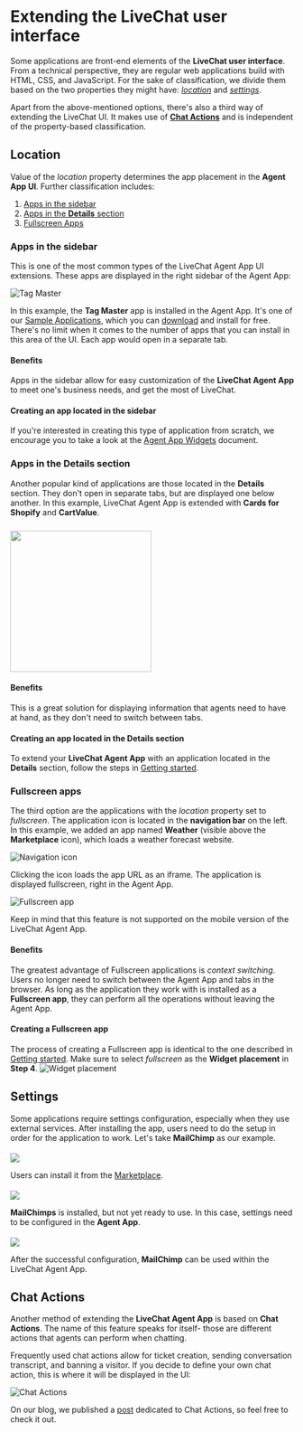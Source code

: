 # Extending the LiveChat user interface

Some applications are front-end elements of the **LiveChat user interface**. From a technical perspective, they are regular web applications build with HTML, CSS, and JavaScript. For the sake of classification, we divide them based on the two properties they might have: [_location_](#location) and [_settings_](#settings). 

Apart from the above-mentioned options, there's also a third way of extending the LiveChat UI. It makes use of [**Chat Actions**](#chat-actions) and is independent of the property-based classification.

## Location

Value of the _location_ property determines the app placement in the **Agent App UI**. Further classification includes:

1. [Apps in the sidebar](#agent-apps-in-the-sidebar)
2. [Apps in the **Details** section](#customer-details-apps)
3. [Fullscreen Apps ](#fullscreen-apps)

### Apps in the sidebar

This is one of the most common types of the LiveChat Agent App UI extensions. These apps are displayed in the right sidebar of the Agent App:

![Tag Master](tag_master.png)

In this example, the **Tag Master** app is installed in the Agent App. It's one of our [Sample Applications](https://developers.livechatinc.com/docs/agent-app-widgets/#sample-widgets), which you can [download](https://github.com/livechat/sample-apps/tree/master/tag-master) and install for free. There's no limit when it comes to the number of apps that you can install in this area of the UI. Each app would open in a separate tab.

#### Benefits
Apps in the sidebar allow for easy customization of the **LiveChat Agent App** to meet one's business needs, and get the most of LiveChat.

#### Creating an app located in the sidebar
If you're interested in creating this type of application from scratch, we encourage you to take a look at the [Agent App Widgets](https://developers.livechatinc.com/docs/agent-app-widgets/) document. 

### Apps in the Details section

Another popular kind of applications are those located in the **Details** section. They don't open in separate tabs, but are displayed one below another. In this example, LiveChat Agent App is extended with **Cards for Shopify** and **CartValue**. 

<img src="customer-details-app.png" width="250" style="margin-top: 10px;max-width: 100%;"/>

#### Benefits

This is a great solution for displaying information that agents need to have at hand, as they don't need to switch between tabs.

#### Creating an app located in the Details section

To extend your **LiveChat Agent App** with an application located in the **Details** section, follow the steps in [Getting started](https://developers.livechatinc.com/docs/agent-app-widgets/#getting-started).

### Fullscreen apps

The third option are the applications with the _location_ property set to _fullscreen_. The application icon is located in the **navigation bar** on the left. In this example, we added an app named **Weather** (visible above the **Marketplace** icon), which loads a weather forecast website. 

![Navigation icon](navigation-icon.png)

Clicking the icon loads the app URL as an iframe. The application is displayed fullscreen, right in the Agent App. 

![Fullscreen app](fullscreen-app.png)
<!--GRAPHICS HERE (navigation icon) & (fullscreen app)-->

Keep in mind that this feature is not supported on the mobile version of the LiveChat Agent App.

#### Benefits

The greatest advantage of Fullscreen applications is _context switching_. Users no longer need to switch between the Agent App and tabs in the browser. As long as the application they work with is installed as a **Fullscreen app**, they can perform all the operations without leaving the Agent App.

#### Creating a Fullscreen app

The process of creating a Fullscreen app is identical to the one described in [Getting started](https://developers.livechatinc.com/docs/agent-app-widgets/#getting-started). Make sure to select _fullscreen_ as the **Widget placement** in **Step 4**.
![Widget placement](widget-placement.png)
<!--GRAPHIC HERE (settings)-->

## Settings

Some applications require settings configuration, especially when they use external services. After installing the app, users need to do the setup in order for the application to work. Let's take **MailChimp** as our example. 

<img src="mail_chimp.png" style="margin-top: 5px;max-width: 100%;"/>

Users can install it from the [Marketplace](https://www.livechatinc.com/marketplace/).

<img src="mail_chimp2.png" style="margin-top: 5px;max-width: 100%;"/>

**MailChimps** is installed, but not yet ready to use. In this case, settings need to be configured in the **Agent App**.

<img src="mail_chimp3.png" style="margin-top: 5px;max-width: 100%;"/>

After the successful configuration, **MailChimp** can be used within the LiveChat Agent App.

## Chat Actions

Another method of extending the **LiveChat Agent App** is based on **Chat Actions**. The name of this feature speaks for itself- those are different actions that agents can perform when chatting. 

Frequently used chat actions allow for ticket creation, sending conversation transcript, and banning a visitor. If you decide to define your own chat action, this is where it will be displayed in the UI:
<!--![Chat Actions](chat-actions.png)-->
![Chat Actions](chat-actions-licence.png)

On our blog, we published a [post](https://developers.livechatinc.com/blog/chat-actions/) dedicated to Chat Actions, so feel free to check it out.


